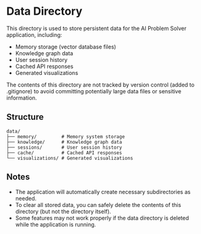 # Data Directory

This directory is used to store persistent data for the AI Problem Solver application, including:

- Memory storage (vector database files)
- Knowledge graph data
- User session history
- Cached API responses
- Generated visualizations

The contents of this directory are not tracked by version control (added to .gitignore) to avoid committing potentially large data files or sensitive information.

## Structure

```
data/
├── memory/         # Memory system storage
├── knowledge/      # Knowledge graph data
├── sessions/       # User session history
├── cache/          # Cached API responses
└── visualizations/ # Generated visualizations
```

## Notes

- The application will automatically create necessary subdirectories as needed.
- To clear all stored data, you can safely delete the contents of this directory (but not the directory itself).
- Some features may not work properly if the data directory is deleted while the application is running.